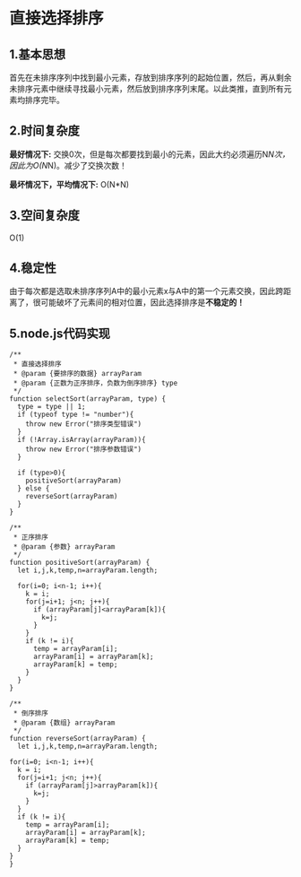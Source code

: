 # 直接选择排序
## 1.基本思想
首先在未排序序列中找到最小元素，存放到排序序列的起始位置，然后，再从剩余未排序元素中继续寻找最小元素，然后放到排序序列末尾。以此类推，直到所有元素均排序完毕。
## 2.时间复杂度
**最好情况下:** 交换0次，但是每次都要找到最小的元素，因此大约必须遍历N*N次，因此为O(N*N)。减少了交换次数！

**最坏情况下，平均情况下:** O(N*N)
## 3.空间复杂度
O(1)
## 4.稳定性
由于每次都是选取未排序序列A中的最小元素x与A中的第一个元素交换，因此跨距离了，很可能破坏了元素间的相对位置，因此选择排序是**不稳定的！**
## 5.node.js代码实现
	/**
	 * 直接选择排序
	 * @param {要排序的数据} arrayParam
	 * @param {正数为正序排序，负数为倒序排序} type 
	 */
	function selectSort(arrayParam, type) {
	  type = type || 1;
	  if (typeof type != "number"){
	    throw new Error("排序类型错误")
	  }
	  if (!Array.isArray(arrayParam)){
	    throw new Error("排序参数错误")
	  }
	
	  if (type>0){
	    positiveSort(arrayParam)
	  } else {
	    reverseSort(arrayParam)
	  }
	}
	
	/**
	 * 正序排序
	 * @param {参数} arrayParam 
	 */
	function positiveSort(arrayParam) {
	  let i,j,k,temp,n=arrayParam.length;
	
	  for(i=0; i<n-1; i++){
	    k = i;
	    for(j=i+1; j<n; j++){
	      if (arrayParam[j]<arrayParam[k]){
	        k=j;
	      }
	    }
	    if (k != i){
	      temp = arrayParam[i];
	      arrayParam[i] = arrayParam[k];
	      arrayParam[k] = temp;
	    }
	  }
	}
	
	/**
	 * 倒序排序
	 * @param {数组} arrayParam 
	 */
	function reverseSort(arrayParam) {
	  let i,j,k,temp,n=arrayParam.length;
	  
    for(i=0; i<n-1; i++){
      k = i;
      for(j=i+1; j<n; j++){
        if (arrayParam[j]>arrayParam[k]){
          k=j;
        }
      }
      if (k != i){
        temp = arrayParam[i];
        arrayParam[i] = arrayParam[k];
        arrayParam[k] = temp;
      }
    }
	}
